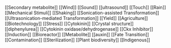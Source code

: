 [[Secondary metabolite]]
[[Wind]]
[[Sound]]
[[ultrasound]]
[[Touch]]
[[Rain]]
[[Mechanical Stimuli]]
[[Shaking]]
[[Sonication-assisted Transformation]]
[[Ultrasonication-mediated Transformation]]
[[Yield]]
[[Agriculture]]
[[Biotechnology]]
[[Stress]]
[[Cytokinin]]
[[Crystal structure]]
[[diphenylurea]]
[[Cytokinin oxidase/dehydrogenase]]
[[Ckx Inhibitor]]
[[Induction]]
[[Bioreactor]]
[[Metabolite]]
[[auxin]]
[[Fate Transition]]
[[Contamination]]
[[Sterilization]]
[[Plant biodiversity]]
[[Indigenous]]
